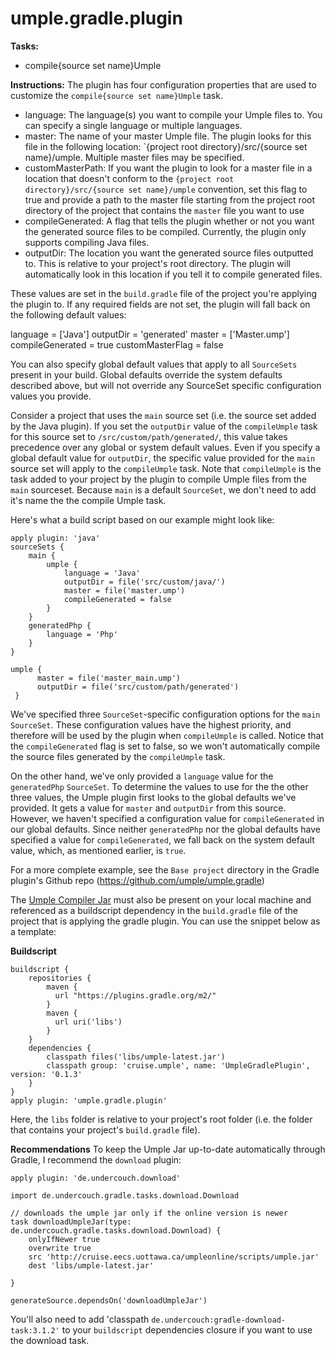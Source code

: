 # umple.gradle.plugin

**Tasks:**

  - compile{source set name}Umple

**Instructions:**
The plugin has four configuration properties that are used to customize the `compile{source set name}Umple` task.
  - language: The language(s) you want to compile your Umple files to. You can specify a single language or multiple languages.
  - master: The name of your master Umple file. The plugin looks for this file in the following location: `{project root directory}/src/{source set name}/umple. Multiple master files may be specified.
  - customMasterPath: If you want the plugin to look for a master file in a location that doesn't conform to the `{project root directory}/src/{source set name}/umple` convention, set this flag to true and provide a path to the master file starting from the project root directory of the project that contains the `master` file you want to use
  - compileGenerated: A flag that tells the plugin whether or not you want the generated source files to be compiled. Currently, the plugin only supports compiling Java files.
  - outputDir: The location you want the generated source files outputted to. This is relative to your project's root directory. The plugin will automatically look in this 
  location if you tell it to compile generated files.
    
These values are set in the `build.gradle` file of the project you're applying the plugin to. If any required fields are not set, the plugin will fall back on the following default values:

language = ['Java']
outputDir = 'generated'
master = ['Master.ump']
compileGenerated = true
customMasterFlag = false

You can also specify global default values that apply to all `SourceSets` present in your build. Global defaults override the system defaults described above, but will not 
override any SourceSet specific configuration values you provide. 

Consider a project that uses the `main` source set (i.e. the source set added by the Java plugin). If you set the `outputDir` value of the `compileUmple` task for this source set to `/src/custom/path/generated/`, this value takes precedence over any global or system default values. Even if you specify a global default value for `outputDir`, the specific value provided for the `main` source set will apply to the `compileUmple` task. Note that `compileUmple` is the task added to your project by the plugin to compile Umple files from the `main` sourceset. Because `main` is a default `SourceSet`, we don't need to add it's name the the compile Umple task.

Here's what a build script based on our example might look like:
  

```
apply plugin: 'java'
sourceSets {
    main { 
        umple {
            language = 'Java'
            outputDir = file('src/custom/java/')
            master = file('master.ump')
            compileGenerated = false
        }
    }
    generatedPhp {
        language = 'Php'
    }
}

umple {
      master = file('master_main.ump')
      outputDir = file('src/custom/path/generated')
 }   
```

We've specified three `SourceSet`-specific configuration options for the `main` `SourceSet`. These configuration values have the highest priority, and therefore will be used by the plugin when `compileUmple` is called. Notice that the `compileGenerated` flag is set to false, so we won't automatically compile the source files generated by the `compileUmple` task. 

On the other hand, we've only provided a `language` value for the `generatedPhp` `SourceSet`. To determine the values to use for the the other three values, the Umple plugin first looks to the global defaults we've provided. It gets a value for `master` and `outputDir` from this source. However, we haven't specified a configuration value for `compileGenerated` in our global defaults. Since neither `generatedPhp` nor the global defaults have specified a value for `compileGenerated`, we fall back on the system default value, which, as mentioned earlier, is `true`.

For a more complete example, see the `Base project` directory in the Gradle plugin's Github repo (https://github.com/umple/umple.gradle)


The [Umple Compiler Jar](https://github.com/umple/Umple/releases/latest/) must also be present on your local machine and referenced as a buildscript dependency in the `build.gradle` file of the project that is applying the gradle plugin. You can use the snippet below as a template:

**Buildscript**
```
buildscript {
    repositories {
        maven {
      	  url "https://plugins.gradle.org/m2/"
    	}
        maven {
          url uri('libs')
        }
    }
    dependencies {
		classpath files('libs/umple-latest.jar')
		classpath group: 'cruise.umple', name: 'UmpleGradlePlugin',  version: '0.1.3'
    }
}
apply plugin: 'umple.gradle.plugin'
```

Here, the `libs` folder is relative to your project's root folder (i.e. the folder that contains your project's `build.gradle` file).  

**Recommendations**
To keep the Umple Jar up-to-date automatically through Gradle, I recommend the `download` plugin:
```
apply plugin: 'de.undercouch.download'

import de.undercouch.gradle.tasks.download.Download

// downloads the umple jar only if the online version is newer
task downloadUmpleJar(type: de.undercouch.gradle.tasks.download.Download) {
    onlyIfNewer true
    overwrite true
    src 'http://cruise.eecs.uottawa.ca/umpleonline/scripts/umple.jar'
    dest 'libs/umple-latest.jar'

}

generateSource.dependsOn('downloadUmpleJar')
```
You'll also need to add 'classpath `de.undercouch:gradle-download-task:3.1.2'` to your `buildscript` dependencies closure if you want to use the download task. 

